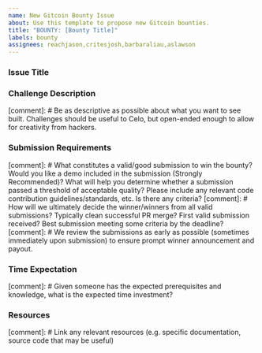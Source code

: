```yaml
---
name: New Gitcoin Bounty Issue
about: Use this template to propose new Gitcoin bounties.
title: "BOUNTY: [Bounty Title]"
labels: bounty
assignees: reachjason,critesjosh,barbaraliau,aslawson
---
```


### Issue Title

### Challenge Description
[comment]: # Be as descriptive as possible about what you want to see built. Challenges should be useful to Celo, but open-ended enough to allow for creativity from hackers.

### Submission Requirements
[comment]: # What constitutes a valid/good submission to win the bounty? Would you like a demo included in the submission (Strongly Recommended)? What will help you determine whether a submission passed a threshold of acceptable quality? Please include any relevant code contribution guidelines/standards, etc. Is there any criteria?
[comment]: # How will we ultimately decide the winner/winners from all valid submissions? Typically clean successful PR merge? First valid submission received? Best submission meeting some criteria by the deadline? 
[comment]: # We review the submissions as early as possible (sometimes immediately upon submission) to ensure prompt winner announcement and payout.

### Time Expectation
[comment]: # Given someone has the expected prerequisites and knowledge, what is the expected time investment?

### Resources
[comment]: # Link any relevant resources (e.g. specific documentation, source code that may be useful)
